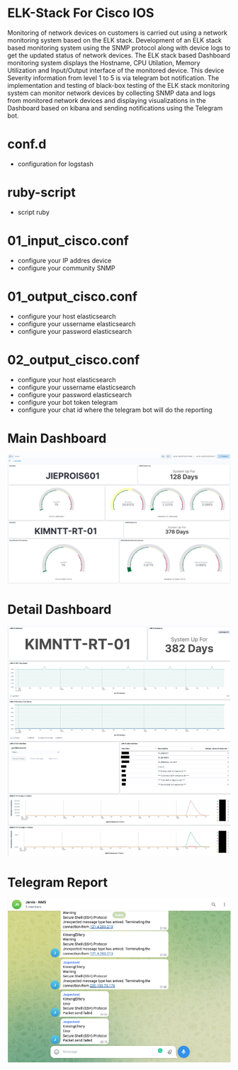 ﻿# ELK-Stack For Cisco IOS

Monitoring of network devices on customers is carried out using a network monitoring system based on the ELK stack. Development of an ELK stack based monitoring system using the SNMP protocol along with device logs to get the updated status of network devices. The ELK stack based Dashboard monitoring system displays the Hostname, CPU Utilation, Memory Utilization and Input/Output interface of the monitored device. This device Severity information from level 1 to 5 is via telegram bot notification. The implementation and testing of black-box testing of the ELK stack monitoring system can monitor network devices by collecting SNMP data and logs from monitored network devices and displaying visualizations in the Dashboard based on kibana and sending notifications using the Telegram bot.

# conf.d 
* configuration for logstash 

# ruby-script
* script ruby 

# 01_input_cisco.conf
* configure your IP addres device
* configure your community SNMP

# 01_output_cisco.conf
* configure your host elasticsearch
* configure your ussername elasticsearch
* configure your password elasticsearch

# 02_output_cisco.conf
* configure your host elasticsearch
* configure your ussername elasticsearch
* configure your password elasticsearch
* configure your bot token telegram
* configure your chat id where the telegram bot will do the reporting

# Main Dashboard
<p align="center">
<img src="https://github.com/muhrifqi17/ELK-JARVIS/blob/8779b061938ba40d7c01157c7c882dd08e9ba4d8/Documentation/Screenshot%20Main%20Dashboard%20-%20Elastic.png"/>
</p>

# Detail Dashboard
<p align="center">
<img src="https://github.com/muhrifqi17/ELK-JARVIS/blob/8779b061938ba40d7c01157c7c882dd08e9ba4d8/Documentation/Screenshot%20Dashboard%20for%20KIMNTT-RT-01%20-%20Elastic.png"/>
</p>

# Telegram Report
<p align="center">
<img src="https://github.com/muhrifqi17/ELK-JARVIS/blob/8779b061938ba40d7c01157c7c882dd08e9ba4d8/Documentation/Screenshot%20BOT%20Telegram.PNG"/>
</p>
